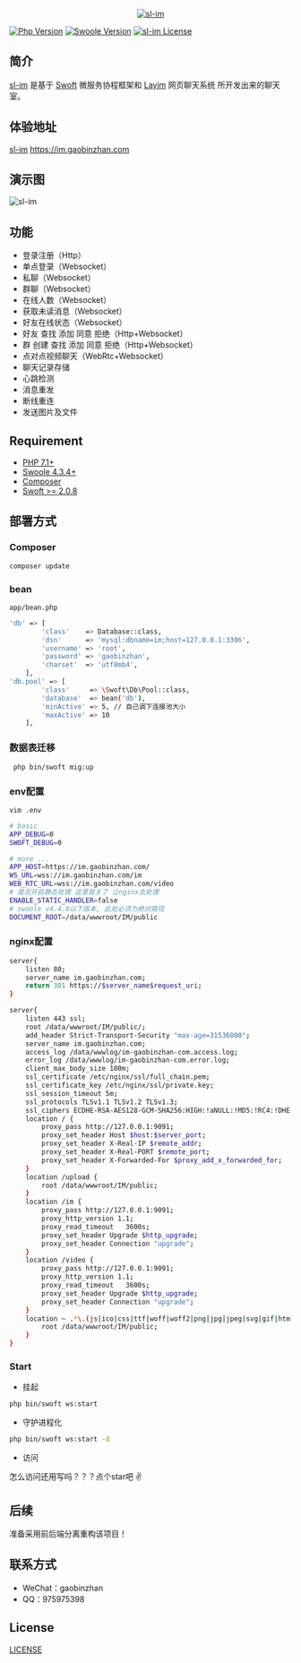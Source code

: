 <p align="center">
    <a href="https://github.com/gaobinzhan/sl-im" target="_blank">
        <img src="https://qiniu.gaobinzhan.com/2020/04/13/562596a1c87ac.png?imageView2/2/w/300" alt="sl-im"/>
    </a>
</p>

[![Php Version](https://img.shields.io/badge/php-%3E=7.1-brightgreen.svg?maxAge=2592000)](https://secure.php.net/)
[![Swoole Version](https://img.shields.io/badge/swoole-%3E=4.3.3-brightgreen.svg?maxAge=2592000)](https://github.com/swoole/swoole-src)
[![sl-im License](https://img.shields.io/hexpm/l/plug.svg?maxAge=2592000)](https://github.com/gaobinzhan/sl-im/blob/master/LICENSE)


## 简介
 
[sl-im](https://im.gaobinzhan.com) 是基于 [Swoft](https://www.swoft.org) 微服务协程框架和 [Layim](https://www.layui.com/layim/) 网页聊天系统 所开发出来的聊天室。

## 体验地址

[sl-im](https://im.gaobinzhan.com) https://im.gaobinzhan.com

## 演示图
![sl-im](https://qiniu.gaobinzhan.com/2020/04/13/a96b031c660ca.jpg)

## 功能

- 登录注册（Http）
- 单点登录（Websocket）
- 私聊（Websocket）
- 群聊（Websocket）
- 在线人数（Websocket）
- 获取未读消息（Websocket）
- 好友在线状态（Websocket）
- 好友 查找 添加 同意 拒绝（Http+Websocket）
- 群 创建 查找 添加 同意 拒绝（Http+Websocket）
- 点对点视频聊天（WebRtc+Websocket）
- 聊天记录存储
- 心跳检测
- 消息重发
- 断线重连
- 发送图片及文件

## Requirement

- [PHP 7.1+](https://github.com/php/php-src/releases)
- [Swoole 4.3.4+](https://github.com/swoole/swoole-src/releases)
- [Composer](https://getcomposer.org/)
- [Swoft >= 2.0.8](https://github.com/swoft-cloud/swoft/releases/tag/v2.0.8)



## 部署方式

### Composer

```bash
composer update
```
### bean

`app/bean.php`


```bash
'db' => [
        'class'    => Database::class,
        'dsn'      => 'mysql:dbname=im;host=127.0.0.1:3306',
        'username' => 'root',
        'password' => 'gaobinzhan',
        'charset'  => 'utf8mb4',
    ],
'db.pool' => [
        'class'     => \Swoft\Db\Pool::class,
        'database'  => bean('db'),
        'minActive' => 5, // 自己调下连接池大小
        'maxActive' => 10
    ],
```

### 数据表迁移

` php bin/swoft mig:up`

### env配置

`vim .env`

```bash
# basic
APP_DEBUG=0
SWOFT_DEBUG=0

# more ...
APP_HOST=https://im.gaobinzhan.com/
WS_URL=wss://im.gaobinzhan.com/im
WEB_RTC_URL=wss://im.gaobinzhan.com/video
# 是否开启静态处理 这里我关了 让nginx去处理
ENABLE_STATIC_HANDLER=false 
# swoole v4.4.0以下版本, 此处必须为绝对路径
DOCUMENT_ROOT=/data/wwwroot/IM/public
```
### nginx配置

```bash
server{
    listen 80;
    server_name im.gaobinzhan.com;
    return 301 https://$server_name$request_uri;
}

server{
    listen 443 ssl;
    root /data/wwwroot/IM/public/;
    add_header Strict-Transport-Security "max-age=31536000";
    server_name im.gaobinzhan.com;
    access_log /data/wwwlog/im-gaobinzhan-com.access.log;
    error_log /data/wwwlog/im-gaobinzhan-com.error.log;
    client_max_body_size 100m;
    ssl_certificate /etc/nginx/ssl/full_chain.pem;
    ssl_certificate_key /etc/nginx/ssl/private.key;
    ssl_session_timeout 5m;
    ssl_protocols TLSv1.1 TLSv1.2 TLSv1.3;
    ssl_ciphers ECDHE-RSA-AES128-GCM-SHA256:HIGH:!aNULL:!MD5:!RC4:!DHE;
    location / {
        proxy_pass http://127.0.0.1:9091;
        proxy_set_header Host $host:$server_port;
        proxy_set_header X-Real-IP $remote_addr;
        proxy_set_header X-Real-PORT $remote_port;
        proxy_set_header X-Forwarded-For $proxy_add_x_forwarded_for;
    }
    location /upload {
        root /data/wwwroot/IM/public;
    }
    location /im {
        proxy_pass http://127.0.0.1:9091;
        proxy_http_version 1.1;
        proxy_read_timeout   3600s;
        proxy_set_header Upgrade $http_upgrade;
        proxy_set_header Connection "upgrade";
    }
    location /video {
        proxy_pass http://127.0.0.1:9091;
        proxy_http_version 1.1;
        proxy_read_timeout   3600s;
        proxy_set_header Upgrade $http_upgrade;
        proxy_set_header Connection "upgrade";
    }
    location ~ .*\.(js|ico|css|ttf|woff|woff2|png|jpg|jpeg|svg|gif|htm)$ {
        root /data/wwwroot/IM/public;
    }
}
```

### Start

- 挂起

```bash
php bin/swoft ws:start
```

- 守护进程化

```bash
php bin/swoft ws:start -d
```

- 访问

怎么访问还用写吗？？？点个star吧 ✌️

## 后续

准备采用前后端分离重构该项目！


## 联系方式

- WeChat：gaobinzhan
- QQ：975975398

## License

[LICENSE](LICENSE)
